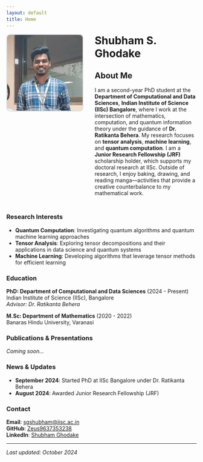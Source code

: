 ```yaml
---
layout: default
title: Home
---
```


<div style="display: flex; align-items: flex-start; gap: 30px; margin-bottom: 30px;">
  <div style="flex-shrink: 0;">
    <img src="assets/images/profile.png" alt="Shubham Ghodake" width="200" height="200" style="object-fit: cover; border: 2px solid #ddd; border-radius: 10px;">
  </div>
  <div>
    <h1 style="margin-top: 0;">Shubham S. Ghodake</h1>
    <h2>About Me</h2>
    <p>I am a second-year PhD student at the <strong>Department of Computational and Data Sciences</strong>, <strong>Indian Institute of Science (IISc) Bangalore</strong>, where I work at the intersection of mathematics, computation, and quantum information theory under the guidance of <strong>Dr. Ratikanta Behera</strong>. My research focuses on <strong>tensor analysis</strong>, <strong>machine learning</strong>, and <strong>quantum computation</strong>. I am a <strong>Junior Research Fellowship (JRF)</strong> scholarship holder, which supports my doctoral research at IISc. Outside of research, I enjoy baking, drawing, and reading manga—activities that provide a creative counterbalance to my mathematical work.</p>
  </div>
</div>

### Research Interests
- **Quantum Computation**: Investigating quantum algorithms and quantum machine learning approaches
- **Tensor Analysis**: Exploring tensor decompositions and their applications in data science and quantum systems
- **Machine Learning**: Developing algorithms that leverage tensor methods for efficient learning

### Education
**PhD: Department of Computational and Data Sciences** (2024 - Present)  
Indian Institute of Science (IISc), Bangalore  
*Advisor: Dr. Ratikanta Behera*

**M.Sc: Department of Mathematics** (2020 - 2022)  
Banaras Hindu University, Varanasi

### Publications & Presentations
*Coming soon...*

### News & Updates
- **September 2024**: Started PhD at IISc Bangalore under Dr. Ratikanta Behera
- **August 2024**: Awarded Junior Research Fellowship (JRF)

### Contact
**Email**: [sgshubham@iisc.ac.in](mailto:sgshubham@iisc.ac.in)  
**GitHub**: [Zeus9637353238](https://github.com/Zeus9637353238)  
**LinkedIn**: [Shubham Ghodake](https://linkedin.com/in/shubham-ghodake-2b7a221b1)

---
*Last updated: October 2024*
